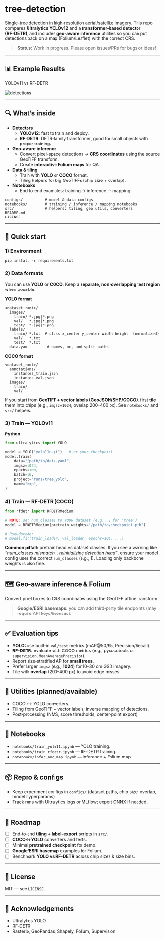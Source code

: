 # tree-detection

Single-tree detection in high‑resolution aerial/satellite imagery. This repo compares **Ultralytics YOLOv12** and a **transformer-based detector (RF‑DETR)**, and includes **geo‑aware inference** utilities so you can put detections back on a map (Folium/Leaflet) with the correct CRS.

> **Status:** Work in progress. Please open issues/PRs for bugs or ideas!


---

## 📊 Example Results

YOLOv11 vs RF‑DETR

![detections](experiments/results/comparison.png)

---

## 🔍 What’s inside

- **Detectors**
  - **YOLOv12**: fast to train and deploy.
  - **RF‑DETR**: DETR‑family transformer, good for small objects with proper training.
- **Geo‑aware inference**
  - Convert pixel-space detections → **CRS coordinates** using the source GeoTIFF transform.
  - Create **interactive Folium maps** for QA.
- **Data & tiling**
  - Train with **YOLO** or **COCO** format.
  - Tiling helpers for big GeoTIFFs (chip size + overlap).
- **Notebooks**
  - End‑to‑end examples: training → inference → mapping.


```
configs/          # model & data configs
notebooks/        # training / inference / mapping notebooks
src/              # helpers: tiling, geo utils, converters
README.md
LICENSE
```

---


## 🚀 Quick start

### 1) Environment

```
pip install -r requirements.txt
```

### 2) Data formats

You can use **YOLO** or **COCO**. Keep a **separate, non‑overlapping test region** when possible.

**YOLO format**

```
<dataset_root>/
  images/
    train/ *.jpg|*.png
    val/   *.jpg|*.png
    test/  *.jpg|*.png
  labels/
    train/ *.txt  # class x_center y_center width height  (normalized)
    val/   *.txt
    test/  *.txt
  data.yaml        # names, nc, and split paths
```

**COCO format**

```
<dataset_root>/
  annotations/
    instances_train.json
    instances_val.json
  images/
    train/
    val/
```

If you start from **GeoTIFF + vector labels (GeoJSON/SHP/COCO)**, first **tile** them into chips (e.g., `imgsz=1024`, overlap 200–400 px). See `notebooks/` and `src/` helpers.

### 3) Train — YOLOv11

**Python**

```python
from ultralytics import YOLO

model = YOLO("yolo11n.pt")   # or your checkpoint
model.train(
    data="/path/to/data.yaml",
    imgsz=1024,
    epochs=100,
    batch=16,
    project="runs/tree_yolo",
    name="exp",
)
```

### 4) Train — RF‑DETR (COCO)

```python
from rfdetr import RFDETRMedium

# NOTE: set num_classes to YOUR dataset (e.g., 1 for 'tree')
model = RFDETRMedium(pretrain_weights="/path/to/checkpoint.pth")

# Pseudocode:
# model.fit(train_loader, val_loader, epochs=100, ...)
```

**Common pitfall:** pretrain head vs dataset classes. If you see a warning like *“num_classes mismatch… reinitializing detection head”*, ensure your model config uses the correct `num_classes` (e.g., 1). Loading only backbone weights is also fine.

---

## 🗺️ Geo‑aware inference & Folium

Convert pixel boxes to CRS coordinates using the GeoTIFF affine transform.

> **Google/ESRI basemaps:** you can add third‑party tile endpoints (may require API keys/licenses).

---

## ✅ Evaluation tips

- **YOLO:** use built‑in `val/test` metrics (mAP@50/95, Precision/Recall).
- **RF‑DETR:** evaluate with COCO metrics (e.g., pycocotools or `supervision.MeanAveragePrecision`).
- Report size‑stratified AP for **small trees**.
- Prefer larger `imgsz` (e.g., **1024**) for 10–30 cm GSD imagery.
- Tile with **overlap** (200–400 px) to avoid edge misses.

---


## 🧰 Utilities (planned/available)

- COCO ↔ YOLO converters.
- Tiling from GeoTIFF + vector labels; inverse mapping of detections.
- Post‑processing (NMS, score thresholds, center‑point export).

---

## 📒 Notebooks

- `notebooks/train_yolo11.ipynb` — YOLO training.
- `notebooks/train_rfdetr.ipynb` — RF‑DETR training.
- `notebooks/infer_and_map.ipynb` — inference + Folium map.

---

## 📦 Repro & configs

- Keep experiment configs in `configs/` (dataset paths, chip size, overlap, model hyperparams).
- Track runs with Ultralytics logs or MLflow; export ONNX if needed.

---

## 🧭 Roadmap

- [ ] End‑to‑end **tiling + label‑export** scripts in `src/`.
- [ ] **COCO↔YOLO** converters and tests.
- [ ] Minimal **pretrained checkpoint** for demo.
- [ ] **Google/ESRI basemap** examples for Folium.
- [ ] Benchmark **YOLO vs RF‑DETR** across chip sizes & size bins.

---

## 📜 License

MIT — see `LICENSE`.

---

## 🙏 Acknowledgements

- Ultralytics YOLO
- RF‑DETR
- Rasterio, GeoPandas, Shapely, Folium, Supervision
